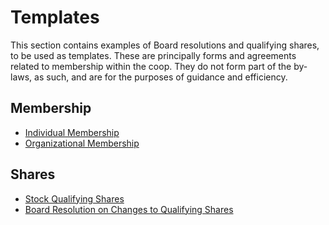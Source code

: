 Templates
=========

This section contains examples of Board resolutions and qualifying shares, to
be used as templates. These are principally forms and agreements related to
membership within the coop. They do not form part of the by-laws, as such, and
are for the purposes of guidance and efficiency.

Membership
----------

* [Individual Membership](templates/membership/individual.md)
* [Organizational Membership](templates/membership/organization.md)

Shares
------

* [Stock Qualifying Shares](templates/shares/shares.md)
* [Board Resolution on Changes to Qualifying Shares](templates/shares/changes.md)

